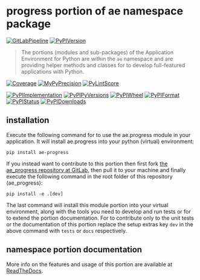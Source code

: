 <!--
  THIS FILE IS EXCLUSIVELY MAINTAINED IN THE NAMESPACE ROOT PACKAGE. CHANGES HAVE TO BE DONE THERE.
  All changes will be deployed automatically to all the portions of this namespace package.
-->
# progress portion of ae namespace package

[![GitLabPipeline](https://img.shields.io/gitlab/pipeline/ae-group/ae_progress/master?logo=python)](
    https://gitlab.com/ae-group/ae_progress)
[![PyPIVersion](https://img.shields.io/pypi/v/ae_progress)](
    https://pypi.org/project/ae-progress/#history)

>The portions (modules and sub-packages) of the Application Environment for Python are within
the `ae` namespace and are providing helper methods and classes for to develop
full-featured applications with Python.

[![Coverage](https://ae-group.gitlab.io/ae_progress/coverage.svg)](
    https://ae-group.gitlab.io/ae_progress/coverage/ae_progress_py.html)
[![MyPyPrecision](https://ae-group.gitlab.io/ae_progress/mypy.svg)](
    https://ae-group.gitlab.io/ae_progress/lineprecision.txt)
[![PyLintScore](https://ae-group.gitlab.io/ae_progress/pylint.svg)](
    https://ae-group.gitlab.io/ae_progress/pylint.log)

[![PyPIImplementation](https://img.shields.io/pypi/implementation/ae_progress)](
    https://pypi.org/project/ae-progress/)
[![PyPIPyVersions](https://img.shields.io/pypi/pyversions/ae_progress)](
    https://pypi.org/project/ae-progress/)
[![PyPIWheel](https://img.shields.io/pypi/wheel/ae_progress)](
    https://pypi.org/project/ae-progress/)
[![PyPIFormat](https://img.shields.io/pypi/format/ae_progress)](
    https://pypi.org/project/ae-progress/)
[![PyPIStatus](https://img.shields.io/pypi/status/ae_progress)](
    https://libraries.io/pypi/ae-progress)
[![PyPIDownloads](https://img.shields.io/pypi/dm/ae_progress)](
    https://pypi.org/project/ae-progress/#files)


## installation


Execute the following command for to use the ae.progress module in your
application. It will install ae.progress into your python (virtual) environment:
 
```shell script
pip install ae-progress
```

If you instead want to contribute to this portion then first fork
[the ae_progress repository at GitLab](https://gitlab.com/ae-group/ae_progress "ae.progress code repository"),
then pull it to your machine and finally execute the following command in the root folder
of this repository (ae_progress):

```shell script
pip install -e .[dev]
```

The last command will install this module portion into your virtual environment, along with
the tools you need to develop and run tests or for to extend the portion documentation.
For to contribute only to the unit tests or the documentation of this portion replace
the setup extras key `dev` in the above command with `tests` or `docs` respectively.


## namespace portion documentation

More info on the features and usage of this portion are available at
[ReadTheDocs](https://ae.readthedocs.io/en/latest/_autosummary/ae.progress.html#module-ae.progress
"ae_progress documentation").

<!-- Common files version 0.0.60 deployed version 0.1.7 (with 0.0.60)
     to https://gitlab.com/ae-group as ae_progress module as well as
     to https://ae-group.gitlab.io with CI check results as well as
     to https://pypi.org/project/ae-progress as namespace portion ae-progress.
-->
